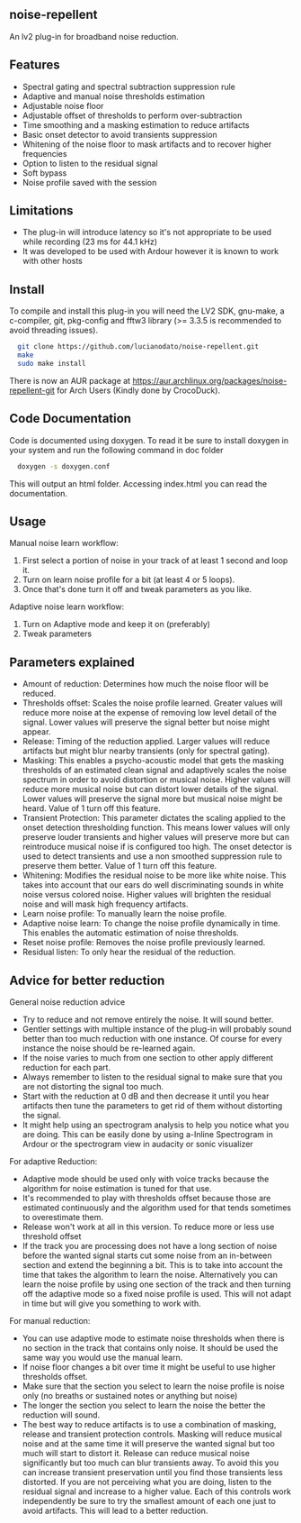 noise-repellent
-------
An lv2 plug-in for broadband noise reduction.

Features
-------
* Spectral gating and spectral subtraction suppression rule
* Adaptive and manual noise thresholds estimation
* Adjustable noise floor
* Adjustable offset of thresholds to perform over-subtraction
* Time smoothing and a masking estimation to reduce artifacts
* Basic onset detector to avoid transients suppression
* Whitening of the noise floor to mask artifacts and to recover higher frequencies
* Option to listen to the residual signal
* Soft bypass
* Noise profile saved with the session

Limitations
-------
* The plug-in will introduce latency so it's not appropriate to be used while recording (23 ms for 44.1 kHz)
* It was developed to be used with Ardour however it is known to work with other hosts

Install
-------
To compile and install this plug-in you will need the LV2 SDK, gnu-make, a c-compiler, git, pkg-config and fftw3 library (>= 3.3.5 is recommended to avoid threading issues).

```bash
  git clone https://github.com/lucianodato/noise-repellent.git
  make
  sudo make install
```

There is now an AUR package at https://aur.archlinux.org/packages/noise-repellent-git for Arch Users (Kindly done by CrocoDuck).

Code Documentation
-----
Code is documented using doxygen. To read it be sure to install doxygen in your system and run the following command in doc folder
```bash
  doxygen -s doxygen.conf
```
This will output an html folder. Accessing index.html you can read the documentation.

Usage
-----
Manual noise learn workflow:
1) First select a portion of noise in your track of at least 1 second and loop it.
2) Turn on learn noise profile for a bit (at least 4 or 5 loops).
3) Once that's done turn it off and tweak parameters as you like.

Adaptive noise learn workflow:
1) Turn on Adaptive mode and keep it on (preferably)
2) Tweak parameters


Parameters explained
-----
* Amount of reduction: Determines how much the noise floor will be reduced.
* Thresholds offset: Scales the noise profile learned. Greater values will reduce more noise at the expense of removing low level detail of the signal. Lower values will preserve the signal better but noise might appear.
* Release: Timing of the reduction applied. Larger values will reduce artifacts but might blur nearby transients (only for spectral gating).
* Masking: This enables a psycho-acoustic model that gets the masking thresholds of an estimated clean signal and adaptively scales the noise spectrum in order to avoid distortion or musical noise. Higher values will reduce more musical noise but can distort lower details of the signal. Lower values will preserve the signal more but musical noise might be heard. Value of 1 turn off this feature.
* Transient Protection: This parameter dictates the scaling applied to the onset detection thresholding function. This means lower values will only preserve louder transients and higher values will preserve more but can reintroduce musical noise if is configured too high. The onset detector is used to detect transients and use a non smoothed suppression rule to preserve them better. Value of 1 turn off this feature.
* Whitening: Modifies the residual noise to be more like white noise. This takes into account that our ears do well discriminating sounds in white noise versus colored noise. Higher values will brighten the residual noise and will mask high frequency artifacts.
* Learn noise profile: To manually learn the noise profile.
* Adaptive noise learn: To change the noise profile dynamically in time. This enables the automatic estimation of noise thresholds.
* Reset noise profile: Removes the noise profile previously learned.
* Residual listen: To only hear the residual of the reduction.

Advice for better reduction
-----
General noise reduction advice
* Try to reduce and not remove entirely the noise. It will sound better.
* Gentler settings with multiple instance of the plug-in will probably sound better than too much reduction with one instance. Of course for every instance the noise should be re-learned again.
* If the noise varies to much from one section to other apply different reduction for each part.
* Always remember to listen to the residual signal to make sure that you are not distorting the signal too much.
* Start with the reduction at 0 dB and then decrease it until you hear artifacts then tune the parameters to get rid of them without distorting the signal.
* It might help using an spectrogram analysis to help you notice what you are doing. This can be easily done by using a-Inline Spectrogram in Ardour or the spectrogram view in audacity or sonic visualizer

For adaptive Reduction:
* Adaptive mode should be used only with voice tracks because the algorithm for noise estimation is tuned for that use.
* It's recommended to play with thresholds offset because those are estimated continuously and the algorithm used for that tends sometimes to overestimate them.
* Release won't work at all in this version. To reduce more or less use threshold offset
* If the track you are processing does not have a long section of noise before the wanted signal starts cut some noise from an in-between section and extend the beginning a bit. This is to take into account the time that takes the algorithm to learn the noise. Alternatively you can learn the noise profile by using one section of the track and then turning off the adaptive mode so a fixed noise profile is used. This will not adapt in time but will give you something to work with.

For manual reduction:
* You can use adaptive mode to estimate noise thresholds when there is no section in the track that contains only noise. It should be used the same way you would use the manual learn.
* If noise floor changes a bit over time it might be useful to use higher thresholds offset.
* Make sure that the section you select to learn the noise profile is noise only (no breaths or sustained notes or anything but noise)
* The longer the section you select to learn the noise the better the reduction will sound.
* The best way to reduce artifacts is to use a combination of masking, release and transient protection controls. Masking will reduce musical noise and at the same time it will preserve the wanted signal but too much will start to distort it. Release can reduce musical noise significantly but too much can blur transients away. To avoid this you can increase transient preservation until you find those transients less distorted. If you are not perceiving what you are doing, listen to the residual signal and increase to a higher value. Each of this controls work independently be sure to try the smallest amount of each one just to avoid artifacts. This will lead to a better reduction.
